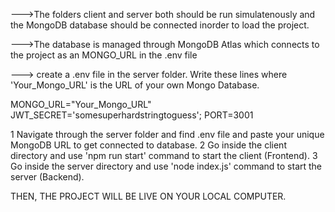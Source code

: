 --->The folders client and server both should be run simulatenously and the MongoDB database should be connected inorder to load the project.

--->The database is managed through MongoDB Atlas which connects to the project as an MONGO_URL in the .env file

---> create a .env file in the server folder. Write these lines where 'Your_Mongo_URL' is the URL of your own Mongo Database.
 
   MONGO_URL="Your_Mongo_URL"
   JWT_SECRET='somesuperhardstringtoguess';
   PORT=3001


1 Navigate through the server folder and find .env file and paste your unique MongoDB URL to get connected to database.
2 Go inside the client directory and use 'npm run start' command to start the client (Frontend).
3 Go inside the server directory and use 'node index.js' command to start the server (Backend).

THEN, THE PROJECT WILL BE LIVE ON YOUR LOCAL COMPUTER.
